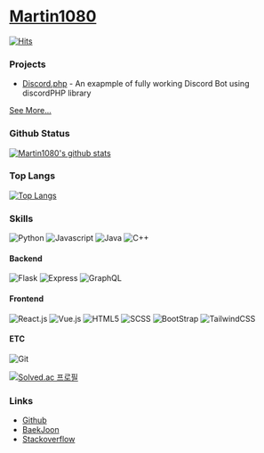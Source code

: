 # [Martin1080](https://martin10802.webnode.cz)

[![Hits](https://hits.seeyoufarm.com/api/count/incr/badge.svg?url=https%3A%2F%2Fgithub.com%2Fkiki7000&count_bg=%2371E1FF&title_bg=%23555555&icon=github.svg&icon_color=%2371E1FF&title=Users+Who+watched+this&edge_flat=true)](https://hits.seeyoufarm.com)

### Projects
+ [Discord.php](https://github.com/Martin1080/Discord.php) - An exapmple of fully working Discord Bot using discordPHP library

[See More...](https://github.com/Martin1080?tab=repositories)

### Github Status

[![Martin1080's github stats](https://github-readme-stats.vercel.app/api?username=martin1080&bg_color=30,e96443,904e95&title_color=fff&text_color=fff)](https://github.com/kiki7000/github-readme-stats)

### Top Langs

[![Top Langs](https://github-readme-stats.vercel.app/api/top-langs/?username=kiki7000&bg_color=30,e96443,904e95&title_color=fff&text_color=fff)](https://github.com/kiki7000/github-readme-stats)

### Skills
![Python](https://img.shields.io/badge/-Python-3776AB?style=for-the-badge&logo=python&logoColor=fff) 
![Javascript](https://img.shields.io/badge/-TypeScript-3178C6?style=for-the-badge&logo=typescript&logoColor=fff) 
![Java](https://img.shields.io/badge/-Java-007396?style=for-the-badge&logo=java&logoColor=fff) 
![C++](https://img.shields.io/badge/-C++-00599C?style=for-the-badge&logo=C&logoColor=fff) 

#### Backend
![Flask](https://img.shields.io/badge/-Flask-000000?style=for-the-badge&logo=flask&logoColor=fff) 
![Express](https://img.shields.io/badge/-Express-000000?style=for-the-badge&logo=express&logoColor=fff) 
![GraphQL](https://img.shields.io/badge/-GraphQL-E10098?style=for-the-badge&logo=GraphQL&logoColor=fff) 

#### Frontend
![React.js](https://img.shields.io/badge/-React.js-61DAFB?style=for-the-badge&logo=react&logoColor=fff) 
![Vue.js](https://img.shields.io/badge/-Vue.js-4FC08D?style=for-the-badge&logo=Vue.js&logoColor=fff) 
![HTML5](https://img.shields.io/badge/-HTML5-E34F26?style=for-the-badge&logo=html5&logoColor=fff) 
![SCSS](https://img.shields.io/badge/-CSS3-1572B6?style=for-the-badge&logo=css3&logoColor=fff) 
![BootStrap](https://img.shields.io/badge/-Bootstrap-563D7C?style=for-the-badge&logo=bootstrap&logoColor=fff) 
![TailwindCSS](https://img.shields.io/badge/-TailwindCSS-38B2AC?style=for-the-badge&logo=tailwind-css&logoColor=fff) 

#### ETC
![Git](https://img.shields.io/badge/-Git-F05032?style=for-the-badge&logo=Git&logoColor=fff) 

[![Solved.ac
프로필](http://mazassumnida.wtf/api/v2/generate_badge?boj=kiki7000)](https://solved.ac/kiki7000)

### Links
+ [Github](https://github.com/kiki7000)
+ [BaekJoon](https://www.acmicpc.net/user/kiki7000)
+ [Stackoverflow](https://stackoverflow.com/users/13678229/kiki7000)
